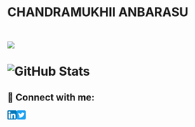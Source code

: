 <h1> CHANDRAMUKHII ANBARASU<h1>

<!--
**CHANDRAMUKHII/CHANDRAMUKHII** is a ✨ _special_ ✨ repository because its `README.md` (this file) appears on your GitHub profile.

Here are some ideas to get you started:

- 🔭 I’m currently working on ...
- 🌱 I’m currently learning ...
- 👯 I’m looking to collaborate on ...
- 🤔 I’m looking for help with ...
- 💬 Ask me about ...
- 📫 How to reach me: ...
- 😄 Pronouns: ...
- ⚡ Fun fact: ...
-->
![](https://komarev.com/ghpvc/?username=CHANDRAMUKHII&color=ff69b4&style=plastic)
 

![GitHub Stats](https://github-readme-stats.vercel.app/api?username=CHANDRAMUKHII&theme=radical)

 <h2>🤝 Connect with me:</h2>
 <a href="https://www.linkedin.com/in/chandramukhii-anbarasu/"><img align="left" src="https://raw.githubusercontent.com/CHANDRAMUKHII/CHANDRAMUKHII/main/images/linkedin.png" alt="chandramukhii | LinkedIn" width="21px"/></a>
 <a href="https://twitter.com/Mukhii30?t=QxFirnM267OypAOfN2oRFA&s=09"><img align="left" src="https://raw.githubusercontent.com/CHANDRAMUKHII/CHANDRAMUKHII/main/images/twitter.png" alt="chandramukhii | Twitter" width="21px"/></a>
